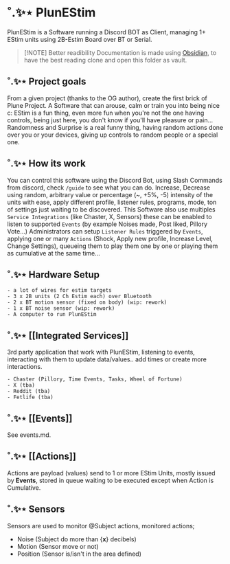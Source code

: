 # ˚.✨⋆ PlunEStim

PlunEStim is a Software running a Discord BOT as Client, managing 1+ EStim units using 2B-Estim Board over BT or Serial.

> [!NOTE] Better readibility
> Documentation is made using [Obsidian](https://obsidian.md/), to have the best reading clone and open this folder as vault.

## ˚.✨⋆ Project goals

From a given project (thanks to the OG author), create the first brick of Plune Project.
A Software that can arouse, calm or train you into being nice c:
EStim is a fun thing, even more fun when you're not the one having controls, being just here, you don't know if you'll have pleasure or pain...
Randomness and Surprise is a real funny thing, having random actions done over you or your devices, giving up controls to random people or a special one.

## ˚.✨⋆ How its work

You can control this software using the Discord Bot, using Slash Commands from discord, check `/guide` to see what you can do.
Increase, Decrease using random, arbitrary value or percentage (~, +5%, -5) intensity of the units with ease, apply different profile, listener rules, programs, mode, ton of settings just waiting to be discovered.
This Software also use multiples `Service Integrations` (like Chaster, X, Sensors) these can be enabled to listen to supported `Events` (by example Noises made, Post liked, Pillory Vote...)
Administrators can setup `Listener Rules` triggered by `Events`, applying one or many `Actions` (Shock, Apply new profile, Increase Level, Change Settings), queueing them to play them one by one or playing them as cumulative at the same time...

## ˚.✨⋆ Hardware Setup

```text
- a lot of wires for estim targets
- 3 x 2B units (2 Ch Estim each) over Bluetooth
- 2 x BT motion sensor (fixed on body) (wip: rework)
- 1 x BT noise sensor (wip: rework)
- A computer to run PlunEStim
```

## ˚.✨⋆ [[Integrated Services]]

3rd party application that work with PlunEStim, listening to events, interacting with them to update data/values.. add times or create more interactions.

```text
- Chaster (Pillory, Time Events, Tasks, Wheel of Fortune)
- X (tba)
- Reddit (tba)
- Fetlife (tba)
```

## ˚.✨⋆ [[Events]]

See events.md.

## ˚.✨⋆ [[Actions]]

Actions are payload (values) send to 1 or more EStim Units, mostly issued by **Events**, stored in queue waiting to be executed except when Action is Cumulative.

## ˚.✨⋆ Sensors

Sensors are used to monitor @Subject actions, monitored actions;

- Noise (Subject do more than {**x**} decibels)
- Motion  (Sensor move or not)
- Position (Sensor is/isn't in the area defined)